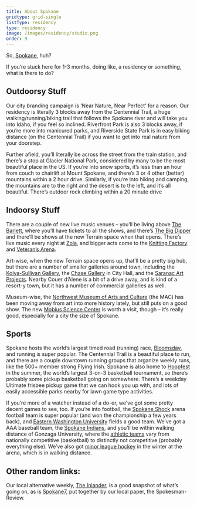 ```yaml
---
title: About Spokane
gridtype: grid-single
listType: residency
type: residency
image: /images/residency/studio.png
order: 9
---
```


So, <a href="https://en.wikipedia.org/wiki/Spokane,_Washington" target="_blank">Spokane</a>, huh?

If you’re stuck here for 1-3 months, doing like, a residency or something, what is there to do?

## Outdoorsy Stuff

Our city branding campaign is ‘Near Nature, Near Perfect’ for a reason. Our residency is literally 3 blocks away from the Centennial Trail, a huge walking/running/biking trail that follows the Spokane river and will take you into Idaho, if you feel so inclined. Riverfront Park is also 3 blocks away, if you’re more into manicured parks, and Riverside State Park is in easy biking distance (on the Centennial Trail) if you want to get into real nature from your doorstep.

Further afield, you’ll literally be across the street from the train station, and there’s a stop at Glacier National Park, considered by many to be the most beautiful place in the US. If you’re into snow sports, it’s less than an hour from couch to chairlift at Mount Spokane, and there’s 3 or 4 other (better) mountains within a 2 hour drive. Similarly, if you’re into hiking and camping, the mountains are to the right and the desert is to the left, and it’s all beautiful. There’s outdoor rock climbing within a 20 minute drive

## Indoorsy Stuff

There are a couple of new live music venues – you’ll be living above <a href="http://thebartlettspokane.com/" target="_blank">The Barlett</a>, where you’ll have tickets to all the shows, and there’s <a href="http://www.bigdipperevents.com/" target="_blank">The Big Dipper</a> and there’ll be shows at the new Terrain space when that opens. There’s live music every night at <a href="http://www.zolainspokane.com/" target="_blank">Zola</a>, and bigger acts come to the <a href="https://sp.knittingfactory.com/" target="_blank">Knitting Factory</a> and <a href="http://www.spokanearena.com/index.php" target="_blank">Veteran’s Arena</a>.

Art-wise, when the new Terrain space opens up, that’ll be a pretty big hub, but there are a number of smaller galleries around town, including the <a href="http://experiencespokane.com/redskykolva/" target="_blank">Kolva-Sullivan Gallery</a>, the <a href="hhttps://www.visitspokane.com/listing/chase-gallery/12301/" target="_blank">Chase Gallery</a> in City Hall, and the <a href="http://www.saranacartprojects.org/" target="_blank">Saranac Art Projects</a>. Nearby Couer d’Alene is a bit of a drive away, and is kind of a resort-y town, but it has a number of commercial galleries as well.

Museum-wise, the <a href="https://www.northwestmuseum.org/" target="_blank">Northwest Museum of Arts and Culture</a> (the MAC) has been moving away from art into more history lately, but still puts on a good show. The new <a href="http://mobiusspokane.org/mobius-science-center" target="_blank">Mobius Science Center</a> is worth a visit, though – it’s really good, especially for a city the size of Spokane.

## Sports

Spokane hosts the world’s largest timed road (running) race, <a href="https://www.bloomsdayrun.org/" target="_blank">Bloomsday</a>, and running is super popular. The Centennial Trail is a beautiful place to run, and there are a couple downtown running groups that organize weekly runs, like the 500+ member strong Flying Irish. Spokane is also home to <a href="http://spokanehoopfest.net/" target="_blank">Hoopfest</a> in the summer, the world’s largest 3-on-3 basketball tournament, so there’s probably some pickup basketball going on somewhere. There’s a weekday Ultimate frisbee pickup game that we can hook you up with, and lots of easily accessible parks nearby for lawn game type activities.

If you’re more of a watcher instead of a do-er, we’ve got some pretty decent games to see, too. If you’re into football, the <a href="http://www.spokaneshock.com/" target="_blank">Spokane Shock</a> arena football team is super popular (and won the championship a few years back), and <a href="https://goeags.com/index.aspx?path=football" target="_blank">Eastern Washington University</a> fields a good team. We’ve got a AAA baseball team, the <a href="http://www.milb.com/index.jsp?sid=t486" target="_blank">Spokane Indians</a>, and you’ll be within walking distance of Gonzaga University, where the <a href="http://www.gozags.com/" target="_blank">athletic teams</a> vary from nationally competitive (basketball) to distinctly not competitive (probably everything else). We’ve also got <a href="http://www.spokanechiefs.com/" target="_blank">minor league hockey</a> in the winter at the arena, which is in walking distance.

## Other random links:

Our local alternative weekly, <a href="https://www.inlander.com/" target="_blank">The Inlander</a>, is a good snapshot of what’s going on, as is <a href=" http://www.spokane7.com/" target="_blank">Spokane7</a>, put together by our local paper, the Spokesman-Review.